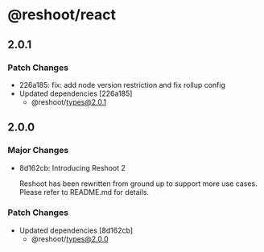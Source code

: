 # @reshoot/react

## 2.0.1

### Patch Changes

- 226a185: fix: add node version restriction and fix rollup config
- Updated dependencies [226a185]
  - @reshoot/types@2.0.1

## 2.0.0

### Major Changes

- 8d162cb: Introducing Reshoot 2

  Reshoot has been rewritten from ground up to support more use cases. Please refer to README.md for details.

### Patch Changes

- Updated dependencies [8d162cb]
  - @reshoot/types@2.0.0

